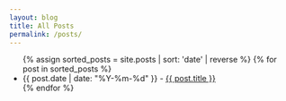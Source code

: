 ```yaml
---
layout: blog
title: All Posts
permalink: /posts/
---
```


<ul class="all-posts-list">
{% assign sorted_posts = site.posts | sort: 'date' | reverse %}
{% for post in sorted_posts %}
  <li>
    {{ post.date | date: "%Y-%m-%d" }} - <a href="{{ post.url | relative_url }}">{{ post.title }}</a>
  </li>
{% endfor %}
</ul> 